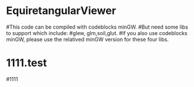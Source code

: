 # EquiretangularViewer
#This code can be compiled with codeblocks minGW.
#But need some libs to support which include:
#glew, glm,soil,glut.
#If you also use codeblocks minGW, please use the relatived minGW version for these four libs.
# 1111.test
#1111
